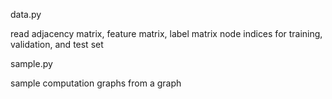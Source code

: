 data.py

read adjacency matrix, feature matrix, label matrix
node indices for training, validation, and test set

sample.py

sample computation graphs from a graph
